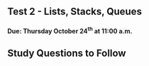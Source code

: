 ## Test 2 - Lists, Stacks, Queues
#### Due: Thursday October 24<sup>th</sup> at 11:00 a.m.

## Study Questions to Follow